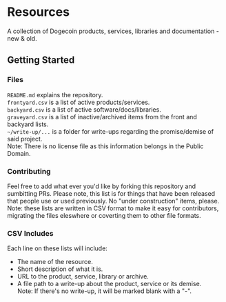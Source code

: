 Resources
==

A collection of Dogecoin products, services, libraries and documentation - new & old. 

## Getting Started

### Files

`README.md` explains the repository. <br>
`frontyard.csv` is a list of active products/services. <br>
`backyard.csv` is a list of active software/docs/libraries. <br>
`graveyard.csv` is a list of inactive/archived items from the front and backyard lists. <br>
`~/write-up/...` is a folder for write-ups regarding the promise/demise of said project. <br>
Note: There is no license file as this information belongs in the Public Domain.

### Contributing

Feel free to add what ever you'd like by forking this repository and sumbitting PRs. Please note, this list is for things that have been released that people use or used previously. No "under construction" items, please. Note: these lists are written in CSV format to make it easy for contributors, migrating the files eleswhere or coverting them to other file formats.

### CSV Includes

Each line on these lists will include:

- The name of the resource.
- Short description of what it is.
- URL to the product, service, library or archive. 
- A file path to a write-up about the product, service or its demise. <br>
Note: If there's no write-up, it will be marked blank with a "-".

